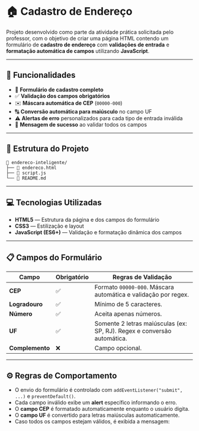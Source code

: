 # 🏠 Cadastro de Endereço

Projeto desenvolvido como parte da atividade prática solicitada pelo professor, com o objetivo de criar uma página HTML contendo um formulário de **cadastro de endereço** com **validações de entrada** e **formatação automática de campos** utilizando **JavaScript**.

---

## 🚀 Funcionalidades

- 🧩 **Formulário de cadastro completo**
- ✅ **Validação dos campos obrigatórios**
- ✉️ **Máscara automática de CEP** (`00000-000`)
- 🔠 **Conversão automática para maiúsculo** no campo UF
- ⚠️ **Alertas de erro** personalizados para cada tipo de entrada inválida
- 💬 **Mensagem de sucesso** ao validar todos os campos

---

## 🧱 Estrutura do Projeto

```
📂 endereco-inteligente/
├── 📄 endereco.html
├── 📄 script.js
└── 📄 README.md
```

---

## 💻 Tecnologias Utilizadas

- **HTML5** — Estrutura da página e dos campos do formulário  
- **CSS3** — Estilização e layout  
- **JavaScript (ES6+)** — Validação e formatação dinâmica dos campos  

---

## 📋 Campos do Formulário

| Campo | Obrigatório | Regras de Validação |
|--------|--------------|--------------------|
| **CEP** | ✅ | Formato `00000-000`. Máscara automática e validação por regex. |
| **Logradouro** | ✅ | Mínimo de 5 caracteres. |
| **Número** | ✅ | Aceita apenas números. |
| **UF** | ✅ | Somente 2 letras maiúsculas (ex: SP, RJ). Regex e conversão automática. |
| **Complemento** | ❌ | Campo opcional. |

---

## ⚙️ Regras de Comportamento

- O envio do formulário é controlado com `addEventListener("submit", ...)` e `preventDefault()`.
- Cada campo inválido exibe um **alert** específico informando o erro.
- O **campo CEP** é formatado automaticamente enquanto o usuário digita.
- O **campo UF** é convertido para letras maiúsculas automaticamente.
- Caso todos os campos estejam válidos, é exibida a mensagem:
